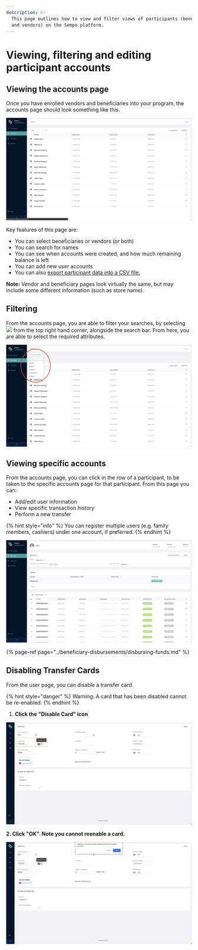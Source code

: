 ```yaml
---
description: >-
  This page outlines how to view and filter views of participants (beneficiaries
  and vendors) on the Sempo platform.
---
```


# Viewing, filtering and editing participant accounts

## Viewing **the** accounts page

Once you have enrolled vendors and beneficiaries into your program, the accounts page should look something like this.

![Accounts page](../.gitbook/assets/screen-shot-2020-09-11-at-6.20.07-am.png)

Key features of this page are:

* You can select beneficiaries or vendors \(or both\)
* You can search for names
* You can see when accounts were created, and how much remaining balance is left
* You can add new user accounts
* You can also [export participant data into a CSV file.](exporting-to-excel.md)

**Note:** Vendor and beneficiary pages look virtually the same, but may include some different information \(such as store name\). 

## Filtering

From the accounts page, you are able to filter your searches, by selecting ![](https://lh5.googleusercontent.com/LX0zlF0NEQdj63SLFYLuk7AR4TBD2mda86HSCF0_kf9tjvB9A1qZwEwkxWEI5uNHSLHFYKnGWZlgseVgy_U-WMqzloWiu2o-JT4VXGbaECL7T-fadK0hLCYxmmWOwOPoXa1PNA4) from the top right hand corner, alongside the search bar. From here, you are able to select the required attributes.

![Filtering](../.gitbook/assets/screen-shot-2020-09-11-at-6.47.12-am.png)

## Viewing specific accounts

From the accounts page, you can click in the row of a participant, to be taken to the specific accounts page for that participant. From this page you can:

* Add/edit user information
* View specific transaction history
* Perform a new transfer

{% hint style="info" %}
You can register multiple users \(e.g. family members, cashiers\) under one account, if preferred.
{% endhint %}

![](../.gitbook/assets/screen-shot-2020-09-11-at-6.20.22-am.png)

{% page-ref page="../beneficiary-disbursements/disbursing-funds.md" %}

## Disabling Transfer Cards

From the user page, you can disable a transfer card.

{% hint style="danger" %}
Warning: A card that has been disabled cannot be re-enabled.
{% endhint %}

1. **Click the "Disable Card" icon**

![](../.gitbook/assets/screen-shot-2021-03-18-at-9.54.47-am.png)

**2. Click "OK". Note you cannot reenable a card.**

![](../.gitbook/assets/screen-shot-2021-03-18-at-9.55.05-am.png)



